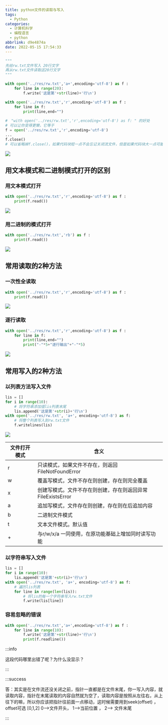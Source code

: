 ```yaml
---
title: python文件的读取与写入
tags:
  - Python
categories:
  - 计算机科学
  - 编程语言
  - python
abbrlink: d9e4874a
date: 2022-05-15 17:54:33
---
```


```python
"""
先给rw.txt文件写入 20行文字
再从rw.txt文件读取这20行文字
"""

with open('../res/rw.txt','a+',encoding='utf-8') as f :
    for line in range(20):
        f.write('这是第'+str(line)+'行\n')

with open('../res/rw.txt','r',encoding='utf-8') as f :
    for line in f:
        print(line,end="")
        
#　"with open('../res/rw.txt','r',encoding='utf-8') as f: " 的好处
# 可以让你变得更懒，它等于
f = open('../res/rw.txt','r',encoding='utf-8')
...
f.close()
# 可以省略掉f.close()，如果代码块短一点不会忘记关闭流文件，但是如果代码块大一点可能就容易忘记f.close()
```

![](https://cdn.jsdelivr.net/gh/0000rookie/imgs/2022052350.jpeg)

## 用文本模式和二进制模式打开的区别

### 用文本模式打开

```python
with open('../res/rw.txt','r',encoding='utf-8') as f :
    print(f.read())
```

![](https://cdn.jsdelivr.net/gh/0000rookie/imgs/2022052358.jpeg)

### 用二进制的模式打开

```python
with open('../res/rw.txt','rb') as f :
    print(f.read())
```

![](https://cdn.jsdelivr.net/gh/0000rookie/imgs/2022052343.jpg)

## 常用读取的2种方法

### 一次性全读取

```python
with open('../res/rw.txt','r',encoding='utf-8') as f :
    print(f.read())
```

![](https://cdn.jsdelivr.net/gh/0000rookie/imgs/2022052358.jpeg)

### 逐行读取

```python
with open('../res/rw.txt','r',encoding='utf-8') as f :
    for line in f:
        print(line,end="")
        print("-"*5+"逐行输出"+"-"*5)
```

![](https://cdn.jsdelivr.net/gh/0000rookie/imgs/2022052329.jpeg)

## 常用写入的2种方法

### 以列表方法写入文件

```python
lis = []
for i in range(10):
    # 将字符串添加值lis列表末尾
    lis.append('这是第'+str(i)+'行\n')
with open('../res/rw.txt', 'a+', encoding='utf-8') as f:
    # 将整个列表写入到rw.txt文件
    f.writelines(lis)
```

![](https://cdn.jsdelivr.net/gh/0000rookie/imgs/2022050455.jpeg)

| 文件打开模式 | 含义                                                        |
| ------------ | ----------------------------------------------------------- |
| r            | 只读模式，如果文件不存在，则返回FileNotFoundError           |
| w            | 覆盖写模式，文件不存在则创建，存在则完全覆盖                |
| x            | 创建写模式。文件不存在则创建，存在则返回异常FileExistsError |
| a            | 追加写模式，文件存在则创建，存在则在后追加内容              |
| b            | 二进制文件模式                                              |
| t            | 文本文件模式。默认值                                        |
| +            | 与r/w/x/a 一同使用，在原功能基础上增加同时读写功能          |



### 以字符串写入文件

```python
lis = []
for i in range(10):
    lis.append('这是第'+str(i)+'行\n')
with open('../res/rw.txt', 'a+', encoding='utf-8') as f:
    # 遍历lis列表
    for line in range(len(lis)):
        # 将lis的每一个字符串写入rw.txt文件
        f.write(lis[line])
```





### 容易忽略的错误

```python
with open('../res/rw.txt','a+',encoding='utf-8') as f :
    for line in range(10):
        f.write('这是第'+str(line)+'行\n')
        print(f.readline())
```

:::info

这段代码哪里出错了呢？为什么没显示？

:::

:::success

答：其实是在文件流还没关闭之前，指针一直都是在文件末尾，你一写入内容，就读取内容，指针在末尾读取的内容自然就为空了，读取内容是按照从左往右，从上往下的嘛，所以你应该把指针往前面一点移动，这时候需要用到seek(offset) ，offset可选 [0,1,2] 0-->文件开头， 1-->当前位置 ， 2--> 文件末尾

:::





